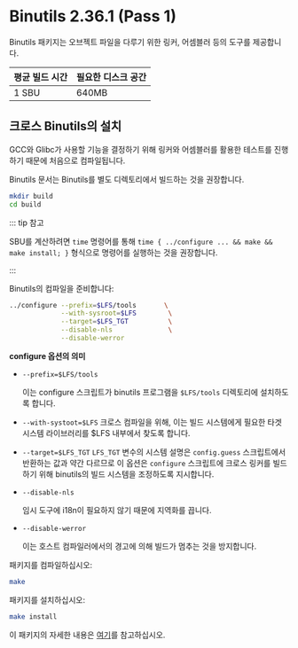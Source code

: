 # Binutils 2.36.1 (Pass 1)

Binutils 패키지는 오브젝트 파일을 다루기 위한 링커, 어셈블러 등의 도구를 제공합니다.

| 평균 빌드 시간 | 필요한 디스크 공간 |
| --- | --- |
| 1 SBU | 640MB |

## 크로스 Binutils의 설치

GCC와 Glibc가 사용할 기능을 결정하기 위해 링커와 어셈블러를 활용한 테스트를 진행하기 때문에 처음으로 컴파일됩니다.

Binutils 문서는 Binutils를 별도 디렉토리에서 빌드하는 것을 권장합니다.

```sh
mkdir build
cd build
```

::: tip 참고

SBU를 계산하려면 `time` 명령어를 통해 `time { ../configure ... && make && make install; }` 형식으로 명령어를 실행하는 것을 권장합니다.

:::

Binutils의 컴파일을 준비합니다:

```sh
../configure --prefix=$LFS/tools       \
             --with-sysroot=$LFS        \
             --target=$LFS_TGT          \
             --disable-nls              \
             --disable-werror
```

**configure 옵션의 의미**

* `--prefix=$LFS/tools`

  이는 configure 스크립트가 binutils 프로그램을 `$LFS/tools` 디렉토리에 설치하도록 합니다.

* `--with-systoot=$LFS`
  크로스 컴파일을 위해, 이는 빌드 시스템에게 필요한 타겟 시스템 라이브러리를 $LFS 내부에서 찾도록 합니다.

* `--target=$LFS_TGT`
  `LFS_TGT` 변수의 시스템 설명은 `config.guess` 스크립트에서 반환하는 값과 약간 다르므로 이 옵션은 `configure` 스크립트에 크로스 링커를 빌드하기 위해 binutils의 빌드 시스템을 조정하도록 지시합니다.
* `--disable-nls`

  임시 도구에 i18n이 필요하지 않기 때문에 지역화를 끕니다.
* `--disable-werror`

  이는 호스트 컴파일러에서의 경고에 의해 빌드가 멈추는 것을 방지합니다.

패키지를 컴파일하십시오:

```sh
make
```

패키지를 설치하십시오:

```sh
make install
```

이 패키지의 자세한 내용은 [여기](/8/18.html)를 참고하십시오.